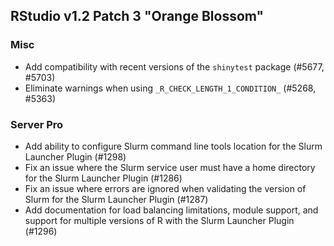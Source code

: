 
## RStudio v1.2 Patch 3 "Orange Blossom"


### Misc

* Add compatibility with recent versions of the `shinytest` package (#5677, #5703)
* Eliminate warnings when using `_R_CHECK_LENGTH_1_CONDITION_` (#5268, #5363)

### Server Pro

* Add ability to configure Slurm command line tools location for the Slurm Launcher Plugin (#1298)
* Fix an issue where the Slurm service user must have a home directory for the Slurm Launcher Plugin (#1286)
* Fix an issue where errors are ignored when validating the version of Slurm for the Slurm Launcher Plugin (#1287)
* Add documentation for load balancing limitations, module support, and support for multiple versions of R with the Slurm Launcher Plugin (#1296)
